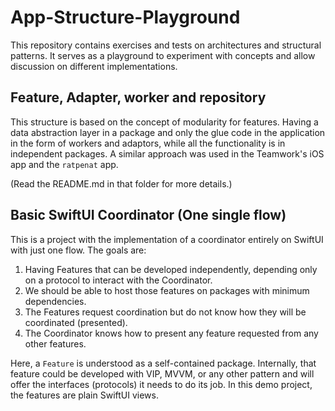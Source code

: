 # App-Structure-Playground

This repository contains exercises and tests on architectures and structural patterns. It serves as a playground to experiment with concepts and allow discussion on different implementations.

## Feature, Adapter, worker and repository

This structure is based on the concept of modularity for features. Having a data abstraction layer in a package and only the glue code in the application in the form of workers and adaptors, while all the functionality is in independent packages. A similar approach was used in the Teamwork's iOS app and the `ratpenat` app.

(Read the README.md in that folder for more details.)

## Basic SwiftUI Coordinator (One single flow)

This is a project with the implementation of a coordinator entirely on SwiftUI with just one flow. The goals are:

1. Having Features that can be developed independently, depending only on a protocol to interact with the Coordinator.
2. We should be able to host those features on packages with minimum dependencies.
2. The Features request coordination but do not know how they will be coordinated (presented).
3. The Coordinator knows how to present any feature requested from any other features.

Here, a `Feature` is understood as a self-contained package. Internally, that feature could be developed with VIP, MVVM, or any other pattern and will offer the interfaces (protocols) it needs to do its job. In this demo project, the features are plain SwiftUI views.
